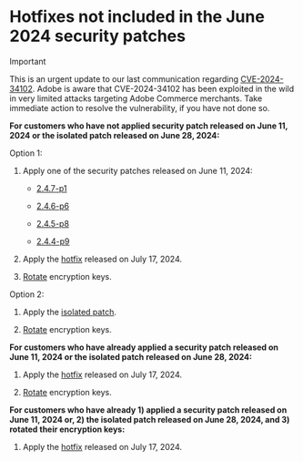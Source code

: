 # Hotfixes not included in the June 2024 security patches

>[!IMPORTANT]
>
>This is an urgent update to our last communication regarding [CVE-2024-34102](https://nvd.nist.gov/vuln/detail/CVE-2024-34102). Adobe is aware that CVE-2024-34102 has been exploited in the wild in very limited attacks targeting Adobe Commerce merchants. Take immediate action to resolve the vulnerability, if you have not done so. 
 
**For customers who have not applied security patch released on June 11, 2024 or the isolated patch released on June 28, 2024:**

Option 1:

1. Apply one of the security patches released on June 11, 2024:

   * [2.4.7-p1](https://experienceleague.adobe.com/en/docs/commerce-operations/release/notes/security-patches/2-4-7-patches#adobe-commerce-247-p1)
   
   * [2.4.6-p6](https://experienceleague.adobe.com/en/docs/commerce-operations/release/notes/security-patches/2-4-6-patches#adobe-commerce-246-p6)
   
   * [2.4.5-p8](https://experienceleague.adobe.com/en/docs/commerce-operations/release/notes/security-patches/2-4-5-patches#adobe-commerce-245-p8)
   
   * [2.4.4-p9](https://experienceleague.adobe.com/en/docs/commerce-operations/release/notes/security-patches/2-4-4-patches#adobe-commerce-244-p9)

1. Apply the [hotfix](https://experienceleague.adobe.com/en/docs/commerce-knowledge-base/kb/troubleshooting/known-issues-patches-attached/security-update-available-for-adobe-commerce-apsb24-40-revised-to-include-isolated-patch-for-cve-2024-34102) released on July 17, 2024.

1. [Rotate](https://experienceleague.adobe.com/en/docs/commerce-admin/systems/security/encryption-key) encryption keys.

Option 2:

1. Apply the [isolated patch](https://experienceleague.adobe.com/en/docs/commerce-knowledge-base/kb/troubleshooting/known-issues-patches-attached/security-update-available-for-adobe-commerce-apsb24-40-revised-to-include-isolated-patch-for-cve-2024-34102).

1. [Rotate](https://experienceleague.adobe.com/en/docs/commerce-admin/systems/security/encryption-key) encryption keys.

**For customers who have already applied a security patch released on June 11, 2024 or the isolated patch released on June 28, 2024:**

1. Apply the [hotfix](https://experienceleague.adobe.com/en/docs/commerce-knowledge-base/kb/troubleshooting/known-issues-patches-attached/security-update-available-for-adobe-commerce-apsb24-40-revised-to-include-isolated-patch-for-cve-2024-34102) released on July 17, 2024.

1. [Rotate](https://experienceleague.adobe.com/en/docs/commerce-admin/systems/security/encryption-key) encryption keys.

**For customers who have already 1) applied a security patch released on June 11, 2024 or, 2) the isolated patch released on June 28, 2024, and 3) rotated their encryption keys:**
  
1. Apply the [hotfix](https://experienceleague.adobe.com/en/docs/commerce-knowledge-base/kb/troubleshooting/known-issues-patches-attached/security-update-available-for-adobe-commerce-apsb24-40-revised-to-include-isolated-patch-for-cve-2024-34102) released on July 17, 2024.
